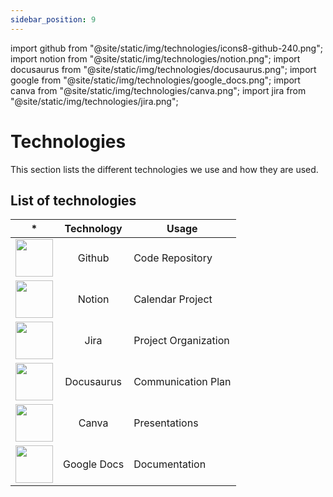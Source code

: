 ```yaml
---
sidebar_position: 9
---
```


import github from "@site/static/img/technologies/icons8-github-240.png";
import notion from "@site/static/img/technologies/notion.png";
import docusaurus from "@site/static/img/technologies/docusaurus.png";
import google from "@site/static/img/technologies/google_docs.png";
import canva from "@site/static/img/technologies/canva.png";
import jira from "@site/static/img/technologies/jira.png";


# Technologies

This section lists the different technologies we use and how they are used.

## List of technologies

| * | Technology | Usage |
|:-:| :-: | --- |
|<img src={github} width="60" height="60"/>| Github | Code Repository |
|<img src={notion} width="60" height="60"/>| Notion | Calendar Project |
|<img src={jira} width="60" height="60"/>| Jira | Project Organization |
|<img src={docusaurus} width="60" height="60"/>| Docusaurus | Communication Plan |
|<img src={canva} width="60" height="60"/>| Canva | Presentations |
|<img src={google} width="60" height="60"/>| Google Docs | Documentation |